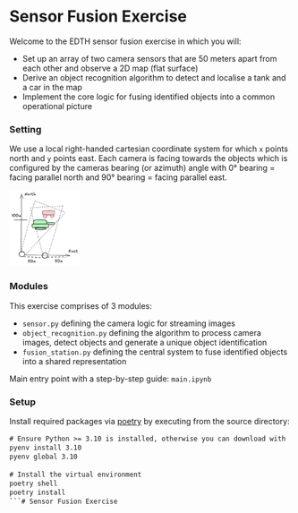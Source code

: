 # Sensor Fusion Exercise
Welcome to the EDTH sensor fusion exercise in which you will:
- Set up an array of two camera sensors that are 50 meters apart from each other and observe a 2D map (flat surface)
- Derive an object recognition algorithm to detect and localise a tank and a car in the map
- Implement the core logic for fusing identified objects into a common operational picture

### Setting
We use a local right-handed cartesian coordinate system for which `x` points north and `y` points east. Each camera is facing towards the objects which is configured by the
cameras bearing (or azimuth) angle with 0° bearing = facing parallel north and 90° bearing = facing parallel east.

<img src='src/sensor_fusion_exercise/resources/setting.png' width=25% height=25%/>

### Modules
This exercise comprises of 3 modules:
- `sensor.py` defining the camera logic for streaming images
- `object_recognition.py` defining the algorithm to process camera images, detect objects and generate a unique object identification
- `fusion_station.py` defining the central system to fuse identified objects into a shared representation

Main entry point with a step-by-step guide: `main.ipynb`

### Setup
Install required packages via [poetry](https://python-poetry.org/docs/) by executing from the source directory:
```
# Ensure Python >= 3.10 is installed, otherwise you can download with
pyenv install 3.10
pyenv global 3.10

# Install the virtual environment
poetry shell
poetry install
```# Sensor Fusion Exercise